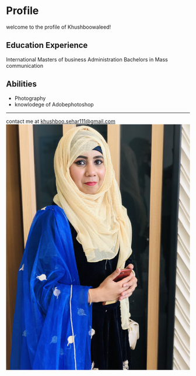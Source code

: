 # Profile
welcome to the profile of Khushboowaleed!
## Education Experience
International Masters of business Administration
Bachelors in Mass communication
## Abilities
- Photography
- knowlodege of Adobephotoshop
------------------------------------------
contact me at khushboo.sehar111@gmail.com
![Anything](/mmexport1570784920372.jpg)
